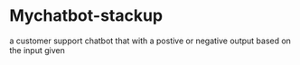 # Mychatbot-stackup
a customer support chatbot that with a postive or negative output based on the input given
